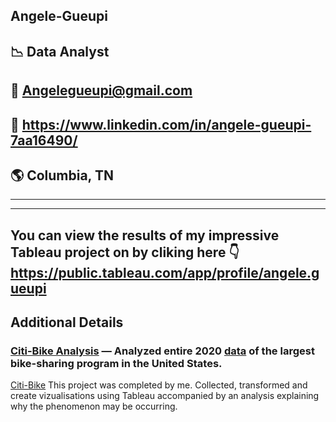 ##  Angele-Gueupi 
##  :chart_with_downwards_trend: Data Analyst
## 📧 Angelegueupi@gmail.com
## 🔗 https://www.linkedin.com/in/angele-gueupi-7aa16490/
## :earth_americas: Columbia, TN

<HR>
<HR>
  
## You can view the results of my impressive Tableau project on by cliking here 👇https://public.tableau.com/app/profile/angele.gueupi

## Additional Details 
###  [Citi-Bike Analysis](https://public.tableau.com/app/profile/angele.gueupi/viz/CitibikeJerseycityanalysis/CitibikeJerseycityanalysis2020) — Analyzed entire 2020 [data](https://ride.citibikenyc.com/system-data) of the largest bike-sharing program in the United States.
  [Citi-Bike](https://public.tableau.com/app/profile/angele.gueupi/viz/CitibikeJerseycityanalysis/CitibikeJerseycityanalysis2020)
This project was completed by me.
Collected, transformed and create vizualisations using Tableau accompanied by an analysis explaining why the phenomenon may be occurring. 


